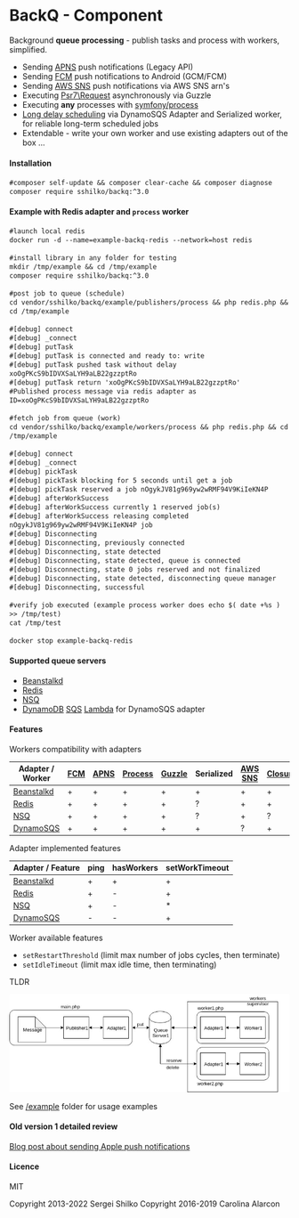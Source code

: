 BackQ - Component
=================

Background **queue processing** - publish tasks and process with workers, simplified.

* Sending [APNS](https://developer.apple.com/library/ios/documentation/NetworkingInternet/Conceptual/RemoteNotificationsPG/Chapters/ApplePushService.html#//apple_ref/doc/uid/TP40008194-CH100-SW9) push notifications (Legacy API)
* Sending [FCM](https://firebase.google.com/docs/cloud-messaging) push notifications to Android (GCM/FCM)
* Sending [AWS SNS](https://aws.amazon.com/sns/) push notifications via AWS SNS arn's
* Executing [Psr7\Request](https://www.php-fig.org/psr/psr-7/) asynchronously via Guzzle
* Executing **any** processes with [symfony/process](http://symfony.com/doc/current/components/process.html)
* [Long delay scheduling](https://aws.amazon.com/blogs/aws/new-manage-dynamodb-items-using-time-to-live-ttl/) via DynamoSQS Adapter and Serialized worker, for reliable long-term scheduled jobs 
* Extendable - write your own worker and use existing adapters out of the box ...

#### Installation
```
#composer self-update && composer clear-cache && composer diagnose
composer require sshilko/backq:^3.0

```

#### Example with Redis adapter and `process` worker
```
#launch local redis
docker run -d --name=example-backq-redis --network=host redis

#install library in any folder for testing
mkdir /tmp/example && cd /tmp/example
composer require sshilko/backq:^3.0

#post job to queue (schedule)
cd vendor/sshilko/backq/example/publishers/process && php redis.php && cd /tmp/example

#[debug] connect
#[debug] _connect
#[debug] putTask
#[debug] putTask is connected and ready to: write
#[debug] putTask pushed task without delay xoOgPKcS9bIDVXSaLYH9aLB22gzzptRo
#[debug] putTask return 'xoOgPKcS9bIDVXSaLYH9aLB22gzzptRo'
#Published process message via redis adapter as ID=xoOgPKcS9bIDVXSaLYH9aLB22gzzptRo

#fetch job from queue (work)
cd vendor/sshilko/backq/example/workers/process && php redis.php && cd /tmp/example

#[debug] connect
#[debug] _connect
#[debug] pickTask
#[debug] pickTask blocking for 5 seconds until get a job
#[debug] pickTask reserved a job nOgykJV81g969yw2wRMF94V9KiIeKN4P
#[debug] afterWorkSuccess
#[debug] afterWorkSuccess currently 1 reserved job(s)
#[debug] afterWorkSuccess releasing completed nOgykJV81g969yw2wRMF94V9KiIeKN4P job
#[debug] Disconnecting
#[debug] Disconnecting, previously connected
#[debug] Disconnecting, state detected
#[debug] Disconnecting, state detected, queue is connected
#[debug] Disconnecting, state 0 jobs reserved and not finalized
#[debug] Disconnecting, state detected, disconnecting queue manager
#[debug] Disconnecting, successful

#verify job executed (example process worker does echo $( date +%s ) >> /tmp/test) 
cat /tmp/test

docker stop example-backq-redis
```

#### Supported queue servers

* [Beanstalkd](https://github.com/kr/beanstalkd/blob/master/doc/protocol.txt)
* [Redis](https://redis.io) 
* [NSQ](https://nsq.io) 
* [DynamoDB](https://aws.amazon.com/dynamodb/) [SQS](https://aws.amazon.com/sqs/) [Lambda](https://aws.amazon.com/lambda/) for DynamoSQS adapter

#### Features

Workers compatibility with adapters

| Adapter / Worker  |[FCM](https://firebase.google.com/docs/cloud-messaging)|[APNS](https://developer.apple.com/library/ios/documentation/NetworkingInternet/Conceptual/RemoteNotificationsPG/Chapters/ApplePushService.html#//apple_ref/doc/uid/TP40008194-CH100-SW9)|[Process](http://symfony.com/doc/current/components/process.html)|[Guzzle](https://www.php-fig.org/psr/psr-7/)|Serialized|[AWS SNS](https://aws.amazon.com/sns/)|[Closure](https://github.com/opis/closure)|
|----|---|---|---|---|---|---|---|
| [Beanstalkd](https://beanstalkd.github.io/)   | +  | +  | +  | +  | +  | +  | + |
| [Redis](https://redis.io)        | +  | +  | +  | +  | ?  | +  | + |
| [NSQ](https://nsq.io/)          | +  | +  | +  | +  | ?  | +  | ? |
| [DynamoSQS](https://aws.amazon.com/)    | +  | +  | +  | +  | +  | ?  | + |

Adapter implemented features

| Adapter / Feature  | ping  | hasWorkers  | setWorkTimeout |
|---|---|---|---|
| [Beanstalkd](https://beanstalkd.github.io/)  | + | +  | + 
| [Redis](https://redis.io) | + | - | + 
| [NSQ](https://nsq.io/) | + |  - | * 
| [DynamoSQS](https://aws.amazon.com/) | - | - | + 

Worker available features

- `setRestartThreshold` (limit max number of jobs cycles, then terminate)
- `setIdleTimeout` (limit max idle time, then terminating)

TLDR

![Backq](https://github.com/sshilko/backq/raw/master/example/example.jpg "Background tasks with workers and publishers via queues")

See [/example](https://github.com/sshilko/backq/tree/master/example) folder for usage examples

#### Old version 1 detailed review

[Blog post about sending Apple push notifications](http://moar.sshilko.com/2014/09/09/APNS-Workers/) 

#### Licence
MIT

Copyright 2013-2022 Sergei Shilko
Copyright 2016-2019 Carolina Alarcon


